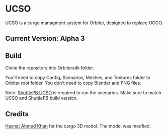 # UCSO
UCSO is a cargo managment system for Orbiter, designed to replace UCGO.

## Current Version: Alpha 3

## Build
Clone the repository into Orbitersdk folder.

You'll need to copy Config, Scenarios, Meshes, and Textures folder to Orbiter root folder. You don't need to copy Blender and PNG files.

Note: [ShuttlePB UCSO](https://github.com/abdullah-radwan/ShuttlePB_UCSO) is required to run the scenarios. Make sure to match UCSO and ShuttlePB build version.

## Credits
[Hasnat Ahmed Khan](https://sketchfab.com/3d-models/container-92bd84031ebc4ddcbf3b3d3689c4bf31) for the cargo 3D model. The model was modfied.